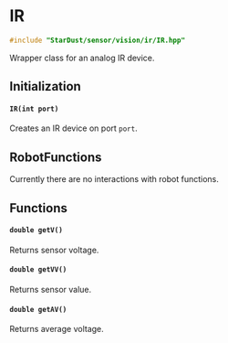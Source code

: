 # IR

```cpp
#include "StarDust/sensor/vision/ir/IR.hpp"
```

Wrapper class for an analog IR device.

## Initialization

#### `IR(int port)`

Creates an IR device on port `port`.

## RobotFunctions

Currently there are no interactions with robot functions.

## Functions

#### `double getV()`

Returns sensor voltage.

#### `double getVV()`

Returns sensor value.

#### `double getAV()`

Returns average voltage.